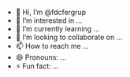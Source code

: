 - 👋 Hi, I’m @fdcfergrup
- 👀 I’m interested in ...
- 🌱 I’m currently learning ...
- 💞️ I’m looking to collaborate on ...
- 📫 How to reach me ...
- 😄 Pronouns: ...
- ⚡ Fun fact: ...

<!---
fdcfergrup/fdcfergrup is a ✨ special ✨ repository because its `README.md` (this file) appears on your GitHub profile.
You can click the Preview link to take a look at your changes.
--->
